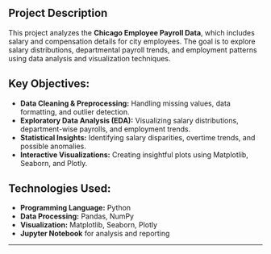 
## **Project Description**  
This project analyzes the **Chicago Employee Payroll Data**, which includes salary and compensation details for city employees. The goal is to explore salary distributions, departmental payroll trends, and employment patterns using data analysis and visualization techniques.  

## **Key Objectives:**  
- **Data Cleaning & Preprocessing:** Handling missing values, data formatting, and outlier detection.  
- **Exploratory Data Analysis (EDA):** Visualizing salary distributions, department-wise payrolls, and employment trends.  
- **Statistical Insights:** Identifying salary disparities, overtime trends, and possible anomalies.  
- **Interactive Visualizations:** Creating insightful plots using Matplotlib, Seaborn, and Plotly.  

## **Technologies Used:**  
- **Programming Language:** Python  
- **Data Processing:** Pandas, NumPy  
- **Visualization:** Matplotlib, Seaborn, Plotly  
- **Jupyter Notebook** for analysis and reporting  

---
